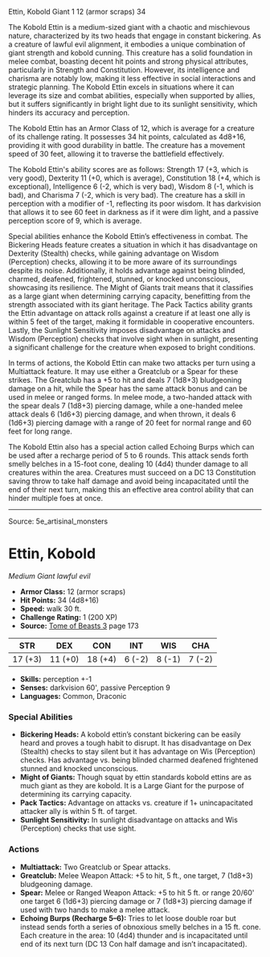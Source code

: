 <MonsterName/>Ettin, Kobold</MonsterName>
<CreatureType/>Giant</CreatureType>
<CR/>1</CR>
<AC/>12 (armor scraps)</AC>
<HP/>34</HP>
<summary>The Kobold Ettin is a medium-sized giant with a chaotic and mischievous nature, characterized by its two heads that engage in constant bickering. As a creature of lawful evil alignment, it embodies a unique combination of giant strength and kobold cunning. This creature has a solid foundation in melee combat, boasting decent hit points and strong physical attributes, particularly in Strength and Constitution. However, its intelligence and charisma are notably low, making it less effective in social interactions and strategic planning. The Kobold Ettin excels in situations where it can leverage its size and combat abilities, especially when supported by allies, but it suffers significantly in bright light due to its sunlight sensitivity, which hinders its accuracy and perception.</summary>

<detail>

The Kobold Ettin has an Armor Class of 12, which is average for a creature of its challenge rating. It possesses 34 hit points, calculated as 4d8+16, providing it with good durability in battle. The creature has a movement speed of 30 feet, allowing it to traverse the battlefield effectively.

The Kobold Ettin's ability scores are as follows: Strength 17 (+3, which is very good), Dexterity 11 (+0, which is average), Constitution 18 (+4, which is exceptional), Intelligence 6 (-2, which is very bad), Wisdom 8 (-1, which is bad), and Charisma 7 (-2, which is very bad). The creature has a skill in perception with a modifier of -1, reflecting its poor wisdom. It has darkvision that allows it to see 60 feet in darkness as if it were dim light, and a passive perception score of 9, which is average.

Special abilities enhance the Kobold Ettin’s effectiveness in combat. The Bickering Heads feature creates a situation in which it has disadvantage on Dexterity (Stealth) checks, while gaining advantage on Wisdom (Perception) checks, allowing it to be more aware of its surroundings despite its noise. Additionally, it holds advantage against being blinded, charmed, deafened, frightened, stunned, or knocked unconscious, showcasing its resilience. The Might of Giants trait means that it classifies as a large giant when determining carrying capacity, benefitting from the strength associated with its giant heritage. The Pack Tactics ability grants the Ettin advantage on attack rolls against a creature if at least one ally is within 5 feet of the target, making it formidable in cooperative encounters. Lastly, the Sunlight Sensitivity imposes disadvantage on attacks and Wisdom (Perception) checks that involve sight when in sunlight, presenting a significant challenge for the creature when exposed to bright conditions.

In terms of actions, the Kobold Ettin can make two attacks per turn using a Multiattack feature. It may use either a Greatclub or a Spear for these strikes. The Greatclub has a +5 to hit and deals 7 (1d8+3) bludgeoning damage on a hit, while the Spear has the same attack bonus and can be used in melee or ranged forms. In melee mode, a two-handed attack with the spear deals 7 (1d8+3) piercing damage, while a one-handed melee attack deals 6 (1d6+3) piercing damage, and when thrown, it deals 6 (1d6+3) piercing damage with a range of 20 feet for normal range and 60 feet for long range.

The Kobold Ettin also has a special action called Echoing Burps which can be used after a recharge period of 5 to 6 rounds. This attack sends forth smelly belches in a 15-foot cone, dealing 10 (4d4) thunder damage to all creatures within the area. Creatures must succeed on a DC 13 Constitution saving throw to take half damage and avoid being incapacitated until the end of their next turn, making this an effective area control ability that can hinder multiple foes at once.</detail>



---

Source: 5e_artisinal_monsters

# Ettin, Kobold

*Medium* *Giant* *lawful evil*

- **Armor Class:** 12 (armor scraps)
- **Hit Points:** 34 (4d8+16)
- **Speed:** walk 30 ft.
- **Challenge Rating:** 1 (200 XP)
- **Source:** [Tome of Beasts 3](https://koboldpress.com/kpstore/product/tome-of-beasts-3-for-5th-edition/) page 173

| STR | DEX | CON | INT | WIS | CHA |
| --- | --- | --- | --- | --- | --- |
| 17 (+3) | 11 (+0) | 18 (+4) | 6 (-2) | 8 (-1) | 7 (-2) |

- **Skills:** perception +-1
- **Senses:** darkvision 60', passive Perception 9
- **Languages:** Common, Draconic

### Special Abilities

- **Bickering Heads:** A kobold ettin’s constant bickering can be easily heard and proves a tough habit to disrupt. It has disadvantage on Dex (Stealth) checks to stay silent but it has advantage on Wis (Perception) checks. Has advantage vs. being blinded charmed deafened frightened stunned and knocked unconscious.
- **Might of Giants:** Though squat by ettin standards kobold ettins are as much giant as they are kobold. It is a Large Giant for the purpose of determining its carrying capacity.
- **Pack Tactics:** Advantage on attacks vs. creature if 1+ unincapacitated attacker ally is within 5 ft. of target.
- **Sunlight Sensitivity:** In sunlight disadvantage on attacks and Wis (Perception) checks that use sight.

### Actions

- **Multiattack:** Two Greatclub or Spear attacks.
- **Greatclub:** Melee Weapon Attack: +5 to hit, 5 ft., one target, 7 (1d8+3) bludgeoning damage.
- **Spear:** Melee or Ranged Weapon Attack: +5 to hit 5 ft. or range 20/60' one target 6 (1d6+3) piercing damage or 7 (1d8+3) piercing damage if used with two hands to make a melee attack.
- **Echoing Burps (Recharge 5–6):** Tries to let loose double roar but instead sends forth a series of obnoxious smelly belches in a 15 ft. cone. Each creature in the area: 10 (4d4) thunder and is incapacitated until end of its next turn (DC 13 Con half damage and isn’t incapacitated).




